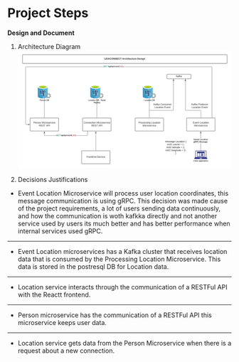 # Project Steps
__Design and Document__
1. Architecture Diagram
![alt text](https://github.com/crisroddev/project-udaconnect/blob/master/docs/design.png "Architectural Diagram")

2. Decisions Justifications

* Event Location Microservice will process user location coordinates, this message communication is using gRPC. This decision was made cause of the project requirements, a lot of users sending data continuously, and how the communication is woth kafkka directly and not another service used by users its much better and has better performance when internal services used gRPC.

---

* Event Location microservices has a Kafka cluster that receives location data that is consumed by the Processing Location Microservice. This data is stored in the postresql DB for Location data.

---

* Location service interacts through the communication of a RESTFul API with the Reactt frontend.

---

* Person microservice has the communication of a RESTFul API this microservice keeps user data.

---

* Location service gets data from the Person Microservice when there is a request about a new connection.
